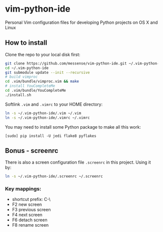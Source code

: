 vim-python-ide
==============

Personal Vim configuration files for developing Python projects on OS X and Linux

## How to install

Clone the repo to your local disk first:

```bash
git clone https://github.com/messense/vim-python-ide.git ~/.vim-python-ide
cd ~/.vim-python-ide
git submodule update --init --recursive
# build vimproc
cd .vim/bundle/vimproc.vim && make
# install YouCompleteMe
cd .vim/bundle/YouCompleteMe
./install.sh
```

Softlink `.vim` and `.vimrc` to your HOME directory:

```bash
ln -s ~/.vim-python-ide/.vim ~/.vim
ln -s ~/.vim-python-ide/.vimrc ~/.vimrc
```

You may need to install some Python package to make all this work:

    [sudo] pip install -U jedi flake8 pyflakes

## Bonus - screenrc

There is also a screen configuration file `.screenrc` in this project. Using it by:

```bash
ln -s ~/.vim-python-ide/.screenrc ~/.screenrc
```

### Key mappings:

* shortcut prefix: C-\
* F2 new screen
* F3 previous screen
* F4 next screen
* F6 detach screen
* F8 rename screen
